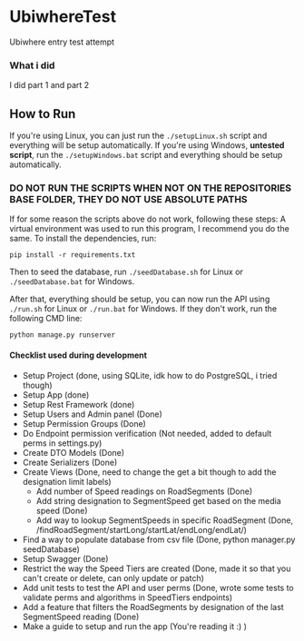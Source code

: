 # UbiwhereTest
Ubiwhere entry test attempt

### What i did
I did part 1 and part 2 

## How to Run

If you're using Linux, you can just run the ```./setupLinux.sh``` script and everything will be setup automatically.
If you're using Windows, **untested script**, run the ```./setupWindows.bat``` script and everything should be setup automatically.
### DO NOT RUN THE SCRIPTS WHEN NOT ON THE REPOSITORIES BASE FOLDER, THEY DO NOT USE ABSOLUTE PATHS

If for some reason the scripts above do not work, following these steps:
A virtual environment was used to run this program, I recommend you do the same.
To install the dependencies, run:
```
pip install -r requirements.txt
```
Then to seed the database, run ```./seedDatabase.sh``` for Linux or ```./seedDatabase.bat``` for Windows.

After that, everything should be setup, you can now run the API using ```./run.sh``` for Linux or ```./run.bat``` for Windows. If they don't work, run the following CMD line:
```
python manage.py runserver
```




#### Checklist used during development
 - Setup Project (done, using SQLite, idk how to do PostgreSQL, i tried though)
 - Setup App (done)
 - Setup Rest Framework (done)
 - Setup Users and Admin panel (Done)
 - Setup Permission Groups (Done)
 - Do Endpoint permission verification (Not needed, added to default perms in settings.py)
 - Create DTO Models (Done)
 - Create Serializers (Done)
 - Create Views (Done, need to change the get a bit though to add the designation limit labels)
   - Add number of Speed readings on RoadSegments (Done)
   - Add string designation to SegmentSpeed get based on the media speed (Done)
   - Add way to lookup SegmentSpeeds in specific RoadSegment (Done, /findRoadSegment/startLong/startLat/endLong/endLat/)
 - Find a way to populate database from csv file (Done, python manager.py seedDatabase)
 - Setup Swagger (Done)
 - Restrict the way the Speed Tiers are created (Done, made it so that you can't create or delete, can only update or patch)
 - Add unit tests to test the API and user perms (Done, wrote some tests to validate perms and algorithms in SpeedTiers endpoints)
 - Add a feature that filters the RoadSegments by designation of the last SegmentSpeed reading (Done)
 - Make a guide to setup and run the app (You're reading it :) )
